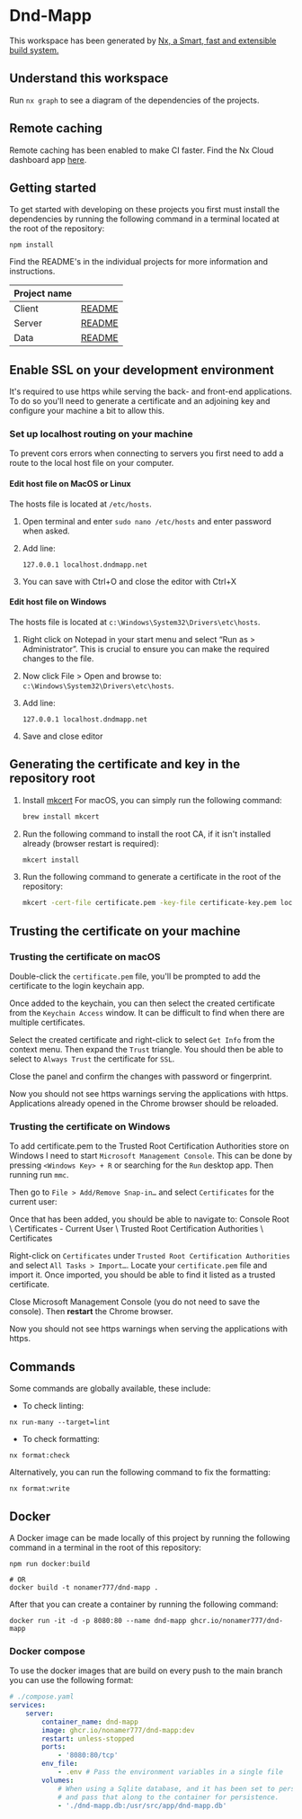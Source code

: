 # Dnd-Mapp

This workspace has been generated by [Nx, a Smart, fast and extensible build system.](https://nx.dev)

## Understand this workspace

Run `nx graph` to see a diagram of the dependencies of the projects.

## Remote caching

Remote caching has been enabled to make CI faster. Find the Nx Cloud dashboard app
[here](https://cloud.nx.app/orgs/63c13e9e2f98d9000e5cd7fb/workspaces/6419b717cd130f2e52f37d48).

## Getting started

To get started with developing on these projects you first must install the dependencies by running the following
command in a terminal located at the root of the repository:

```shell
npm install
```

Find the README's in the individual projects for more information and instructions.

| Project name |                                        |
| ------------ | -------------------------------------- |
| Client       | [README](projects/front-end/README.md) |
| Server       | [README](projects/back-end/README.md)  |
| Data         | [README](projects/data/README.md)      |

## Enable SSL on your development environment

It's required to use https while serving the back- and front-end applications.
To do so you'll need to generate a certificate and an adjoining key and configure your machine a bit to allow this.

### Set up localhost routing on your machine

To prevent cors errors when connecting to servers you first need to add a route to the local host file on your computer.

#### Edit host file on MacOS or Linux

The hosts file is located at `/etc/hosts`.

1. Open terminal and enter `sudo nano /etc/hosts` and enter password when asked.
2. Add line:

    ```
    127.0.0.1 localhost.dndmapp.net
    ```

3. You can save with Ctrl+O and close the editor with Ctrl+X

#### Edit host file on Windows

The hosts file is located at `c:\Windows\System32\Drivers\etc\hosts`.

1. Right click on Notepad in your start menu and select “Run as > Administrator”. This is crucial to ensure you can make the required changes to the file.
2. Now click File > Open and browse to: `c:\Windows\System32\Drivers\etc\hosts`.
3. Add line:

    ```
    127.0.0.1 localhost.dndmapp.net
    ```

4. Save and close editor

## Generating the certificate and key in the repository root

1. Install [mkcert](https://github.com/FiloSottile/mkcert) For macOS, you can simply run the following command:

    ```bash
    brew install mkcert
    ```

2. Run the following command to install the root CA, if it isn't installed already (browser restart is required):

    ```bash
    mkcert install
    ```

3. Run the following command to generate a certificate in the root of the repository:

    ```bash
    mkcert -cert-file certificate.pem -key-file certificate-key.pem localhost.dndmapp.net localhost
    ```

## Trusting the certificate on your machine

### Trusting the certificate on macOS

Double-click the `certificate.pem` file, you'll be prompted to add the certificate to the login keychain app.

Once added to the keychain, you can then select the created certificate from the `Keychain Access` window.
It can be difficult to find when there are multiple certificates.

Select the created certificate and right-click to select `Get Info` from the context menu. Then expand the `Trust` triangle.
You should then be able to select to `Always Trust` the certificate for `SSL`.

Close the panel and confirm the changes with password or fingerprint.

Now you should not see https warnings serving the applications with https. Applications already opened in the Chrome browser should be reloaded.

### Trusting the certificate on Windows

To add certificate.pem to the Trusted Root Certification Authorities store on Windows I need to start `Microsoft Management Console`.
This can be done by pressing `<Windows Key> + R` or searching for the `Run` desktop app. Then running run `mmc`.

Then go to `File > Add/Remove Snap-in…` and select `Certificates` for the current user:

Once that has been added, you should be able to navigate to:
Console Root \ Certificates - Current User \ Trusted Root Certification Authorities \ Certificates

Right-click on `Certificates` under `Trusted Root Certification Authorities` and select `All Tasks > Import…`.
Locate your `certificate.pem` file and import it. Once imported, you should be able to find it listed as a trusted certificate.

Close Microsoft Management Console (you do not need to save the console). Then **restart** the Chrome browser.

Now you should not see https warnings when serving the applications with https.

## Commands

Some commands are globally available, these include:

-   To check linting:

```shell
nx run-many --target=lint
```

-   To check formatting:

```shell
nx format:check
```

Alternatively, you can run the following command to fix the formatting:

```shell
nx format:write
```

## Docker

A Docker image can be made locally of this project by running the following command in a terminal in the root of this repository:

```shell
npm run docker:build

# OR
docker build -t nonamer777/dnd-mapp .
```

After that you can create a container by running the following command:

```shell
docker run -it -d -p 8080:80 --name dnd-mapp ghcr.io/nonamer777/dnd-mapp
```

### Docker compose

To use the docker images that are build on every push to the main branch you can use the following format:

```yaml
# ./compose.yaml
services:
    server:
        container_name: dnd-mapp
        image: ghcr.io/nonamer777/dnd-mapp:dev
        restart: unless-stopped
        ports:
            - '8080:80/tcp'
        env_file:
            - .env # Pass the environment variables in a single file
        volumes:
            # When using a Sqlite database, and it has been set to persist the data to a file, You must create a database file,
            # and pass that along to the container for persistence.
            - './dnd-mapp.db:/usr/src/app/dnd-mapp.db'
```
